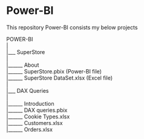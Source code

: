 # Power-BI
This repository Power-BI consists my below projects  

POWER-BI  
|  
|___ SuperStore  
     |    
     |______ About  
     |______ SuperStore.pbix (Power-BI file)  
     |______ SuperStore DataSet.xlsx (Excel file)          
|  
|___ DAX Queries  
     |  
     |______ Introduction  
     |______ DAX queries.pbix  
     |______ Cookie Types.xlsx  
     |______ Customers.xlsx  
     |______ Orders.xlsx  
